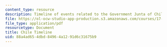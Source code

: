 ```yaml
---
content_type: resource
description: Timeline of events related to the Government Junta of Chile.
file: https://ol-ocw-studio-app-production.s3.amazonaws.com/courses/17-508-the-rise-and-fall-of-democracy-regime-change-spring-2002/88a4ad654dbd84964a1291d6c31675b9_chile_timeline.pdf
file_type: application/pdf
resourcetype: Document
title: Chile Timeline
uid: 88a4ad65-4dbd-8496-4a12-91d6c31675b9
---
```

